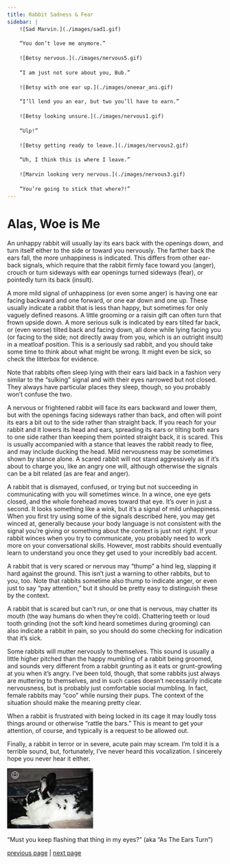 ```yaml
---
title: Rabbit Sadness & Fear
sidebar: |
    ![Sad Marvin.](./images/sad1.gif)

    “You don’t love me anymore.”

    ![Betsy nervous.](./images/nervous5.gif)

    “I am just not sure about you, Bub.”

    ![Betsy with one ear up.](./images/oneear_ani.gif)

    “I’ll lend you an ear, but two you’ll have to earn.”

    ![Betsy looking unsure.](./images/nervous1.gif)

    “Ulp!”

    ![Betsy getting ready to leave.](./images/nervous2.gif)

    “Uh, I think this is where I leave.”

    ![Marvin looking very nervous.](./images/nervous3.gif)

    “You’re going to stick that where?!”
---
```


# Alas, Woe is Me

An unhappy rabbit will usually lay its ears back with the openings down, and turn itself either to the side or toward you nervously. The farther back the ears fall, the more unhappiness is indicated. This differs from other ear-back signals, which require that the rabbit firmly face toward you (anger), crouch or turn sideways with ear openings turned sideways (fear), or pointedly turn its back (insult).

A more mild signal of unhappiness (or even some anger) is having one ear facing backward and one forward, or one ear down and one up. These usually indicate a rabbit that is less than happy, but sometimes for only vaguely defined reasons. A little grooming or a raisin gift can often turn that frown upside down. A more serious sulk is indicated by ears tilted far back, or (even worse) tilted back and facing down, all done while lying facing you (or facing to the side; not directly away from you, which is an outright insult) in a meatloaf position. This is a seriously sad rabbit, and you should take some time to think about what might be wrong. It might even be sick, so check the litterbox for evidence.

Note that rabbits often sleep lying with their ears laid back in a fashion very similar to the “sulking” signal and with their eyes narrowed but not closed. They always have particular places they sleep, though, so you probably won’t confuse the two.

A nervous or frightened rabbit will face its ears backward and lower them, but with the openings facing sideways rather than back, and often will point its ears a bit out to the side rather than straight back. If you reach for your rabbit and it lowers its head and ears, spreading its ears or tilting both ears to one side rather than keeping them pointed straight back, it is scared. This is usually accompanied with a stance that leaves the rabbit ready to flee, and may include ducking the head. Mild nervousness may be sometimes shown by stance alone. A scared rabbit will not stand aggressively as if it’s about to charge you, like an angry one will, although otherwise the signals can be a bit related (as are fear and anger).

A rabbit that is dismayed, confused, or trying but not succeeding in communicating with you will sometimes wince. In a wince, one eye gets closed, and the whole forehead moves toward that eye. It’s over in just a second. It looks something like a wink, but it’s a signal of mild unhappiness. When you first try using some of the signals described here, you may get winced at, generally because your body language is not consistent with the signal you’re giving or something about the context is just not right. If your rabbit winces when you try to communicate, you probably need to work more on your conversational skills. However, most rabbits should eventually learn to understand you once they get used to your incredibly bad accent.

A rabbit that is very scared or nervous may “thump” a hind leg, slapping it hard against the ground. This isn’t just a warning to other rabbits, but to you, too. Note that rabbits sometime also thump to indicate anger, or even just to say “pay attention,” but it should be pretty easy to distinguish these by the context.

A rabbit that is scared but can’t run, or one that is nervous, may chatter its mouth (the way humans do when they’re cold). Chattering teeth or loud tooth grinding (not the soft kind heard sometimes during grooming) can also indicate a rabbit in pain, so you should do some checking for indication that it’s sick.

Some rabbits will mutter nervously to themselves. This sound is usually a little higher pitched than the happy mumbling of a rabbit being groomed, and sounds very different from a rabbit grunting as it eats or grunt-growling at you when it’s angry. I’ve been told, though, that some rabbits just always are muttering to themselves, and in such cases doesn’t necessarily indicate nervousness, but is probably just comfortable social mumbling. In fact, female rabbits may “coo” while nursing their pups. The context of the situation should make the meaning pretty clear.

When a rabbit is frustrated with being locked in its cage it may loudly toss things around or otherwise “rattle the bars.” This is meant to get your attention, of course, and typically is a request to be allowed out.

Finally, a rabbit in terror or in severe, acute pain may scream. I’m told it is a terrible sound, but, fortunately, I’ve never heard this vocalization. I sincerely hope you never hear it either.

![Marvin sinks into dismay.](./images/whyme.gif)

“Must you keep flashing that thing in my eyes?” (aka “As The Ears Turn”)

[previous page](/why-you-fiend.md "Why, You Fiend!") \| [next page](./hmm-what-do-we-have-here.md "Hmm, What Do We Have Here?")
